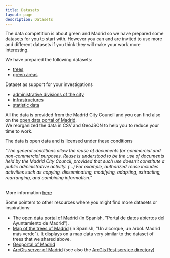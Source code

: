 ```yaml
---
title: Datasets
layout: page
description: Datasets
---
```


The data competition is about green and Madrid so we have prepared some datasets for you to start with. However you can and are invited to use more and different datasets if you think they will make your work more interesting.

We have prepared the following datasets:
* [trees](trees)
* [green areas](greenareas)

Dataset as support for your investigations
* [administrative divisions of the city](administrativeunits)
* [infrastructures](infrastrucutures)
* [statistic data](statisticsdata)


All the data is provided from the Madrid City Council and you can find also on the [open data portal of Madrid](https://datos.madrid.es/portal/site/egob/).<br/>
We reorganized the data in CSV and GeoJSON to help you to reduce your time to work.<br/>


The data is open data and is licensed under these conditions<br/>

*"The general conditions allow the reuse of documents for commercial and non-commercial purposes. Reuse is understood to be the use of documents held by the Madrid City Council, provided that such use doesn't constitute a public administrative activity. (...) For example, authorized reuse includes activities such as copying, disseminating, modifying, adapting, extracting, rearranging, and combining information."*

<br/>
More information <a href="https://translate.google.com/translate?hl=&sl=es&tl=en&u=https%3A%2F%2Fdatos.madrid.es%2Fportal%2Fsite%2Fegob%2Fmenuitem.400a817358ce98c34e937436a8a409a0%2F%3Fvgnextoid%3Db4c412b9ace9f310VgnVCM100000171f5a0aRCRD%26vgnextchannel%3Db4c412b9ace9f310VgnVCM100000171f5a0aRCRD%26vgnextfmt%3Ddefault">here</a>


Some pointers to other resources where you might find more datasets or inspirations:
* The [open data portal of Madrid](https://datos.madrid.es/portal/site/egob/) (in Spanish, "Portal de datos abiertos del Ayuntamiento de Madrid").
* [Map of the trees of Madrid](http://www-2.munimadrid.es/DGPVE_WUAUA/welcome.do) (in Spanish, "Un alcorque, un árbol. Madrid más verde"). It displays on a map data very similar to the dataset of trees that we shared above.
* [Geoportal of Madrid](https://geoportal.madrid.es/IDEAM_WBGEOPORTAL/visor_ide.iam)
* [ArcGis server of Madrid](https://www.arcgis.com/home/webmap/viewer.html?featurecollection=https%3A%2F%2Fsigma.madrid.es%2Farcgismalla%2Frest%2Fservices%3Ff%3Djson%26option%3Dfootprints&supportsProjection=true&supportsJSONP=true) (see also the [ArcGis Rest service directory](http://sigma.madrid.es/arcgismalla/rest/services))
